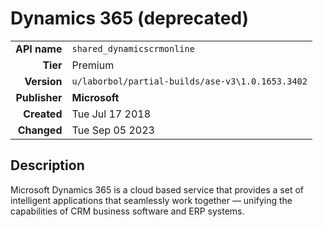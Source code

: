 # Dynamics 365 (deprecated)
| | |
|-:|-|
|**API name**|`shared_dynamicscrmonline`|
|**Tier**|Premium|
|**Version**|`u/laborbol/partial-builds/ase-v3\1.0.1653.3402`|
|**Publisher**|**Microsoft**|
|**Created**|Tue Jul 17 2018|
|**Changed**|Tue Sep 05 2023|

## Description
Microsoft Dynamics 365 is a cloud based service that provides a set of intelligent applications that seamlessly work together — unifying the capabilities of CRM business software and ERP systems.

